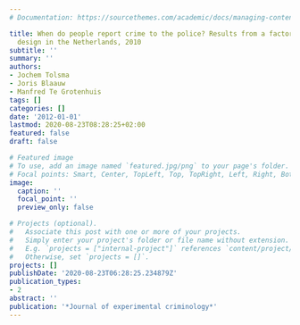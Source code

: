 ```yaml
---
# Documentation: https://sourcethemes.com/academic/docs/managing-content/

title: When do people report crime to the police? Results from a factorial survey
  design in the Netherlands, 2010
subtitle: ''
summary: ''
authors:
- Jochem Tolsma
- Joris Blaauw
- Manfred Te Grotenhuis
tags: []
categories: []
date: '2012-01-01'
lastmod: 2020-08-23T08:28:25+02:00
featured: false
draft: false

# Featured image
# To use, add an image named `featured.jpg/png` to your page's folder.
# Focal points: Smart, Center, TopLeft, Top, TopRight, Left, Right, BottomLeft, Bottom, BottomRight.
image:
  caption: ''
  focal_point: ''
  preview_only: false

# Projects (optional).
#   Associate this post with one or more of your projects.
#   Simply enter your project's folder or file name without extension.
#   E.g. `projects = ["internal-project"]` references `content/project/deep-learning/index.md`.
#   Otherwise, set `projects = []`.
projects: []
publishDate: '2020-08-23T06:28:25.234879Z'
publication_types:
- 2
abstract: ''
publication: '*Journal of experimental criminology*'
---
```

